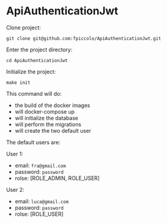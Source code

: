 # ApiAuthenticationJwt

Clone project:
```
git clone git@github.com:fpiccolo/ApiAuthenticationJwt.git
```

Enter the project directory:
```
cd ApiAuthenticationJwt
```

Initialize the project:
```
make init
```

This command will do:
- the build of the docker images
- will docker-compose up
- will initialize the database
- will perform the migrations
- will create the two default user

The default users are:

User 1:
- email: `fra@gmail.com`
- password: `password`
- rolse: [ROLE_ADMIN, ROLE_USER]

User 2:
- email: `luca@gmail.com`
- password: `password`
- rolse: [ROLE_USER]
